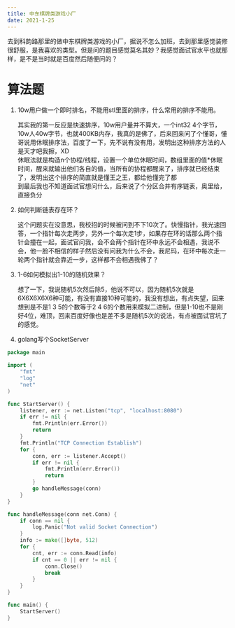```yaml
---
title: 中东棋牌类游戏小厂
date: 2021-1-25
---
```


去到科韵路那里的做中东棋牌类游戏的小厂，据说不怎么加班，去到那里感觉装修很舒服，是我喜欢的类型。但是问的题目感觉莫名其妙？我感觉面试官水平也就那样，是不是当时就是百度然后随便问的？  

# 算法题  

1. 10w用户做一个即时排名，不能用stl里面的排序，什么常用的排序不能用。  

   其实我的第一反应是快速排序，10w用户量并不算大，一个int32 4个字节， 10w人40w字节，也就400KB内存，我真的是佛了，后来回来问了个懂哥，懂哥说用休眠排序法，百度了一下，先不说有没有用，发明出这种排序方法的人是天才吧我擦，XD  
   休眠法就是构造n个协程/线程，设置一个单位休眠时间，数组里面的值*休眠时间，醒来就输出他们各自的值，当所有的协程都醒来了，排序就已经结束了，发明出这个排序的简直就是懂王之王，都给他懂完了都  
   到最后我也不知道面试官想问什么，后来说了个分区合并有序链表，奥里给，直接负分  


2. 如何判断链表存在环？  

   这个问题实在没意思，我校招的时候被问到不下10次了。快慢指针，我光速回答，一个指针每次走两步，另外一个每次走1步，如果存在环的话那么两个指针会撞在一起，面试官问我，会不会两个指针在环中永远不会相遇，我说不会，他一脸不相信的样子然后没有问我为什么不会，我尼玛，在环中每次走一轮两个指针就会靠近一步，这样都不会相遇我佛了？  


3. 1-6如何模拟出1-10的随机效果？

   想了一下，我说随机5次然后除5，他说不可以，因为随机5次就是6X6X6X6X6种可能，有没有直接10种可能的，我没有想出，有点失望，回来想到是不是1 3 5的个数等于2 4 6的个数用来模拟二进制，但是1-10也不是刚好4位，难顶，回来百度好像也是差不多是随机5次的说法，有点被面试官坑了的感觉。  


4. golang写个SocketServer

```go
package main

import (
	"fmt"
	"log"
	"net"
)

func StartServer() {
	listener, err := net.Listen("tcp", "localhost:8080")
	if err != nil {
		fmt.Println(err.Error())
		return
	}
	fmt.Println("TCP Connection Establish")
	for {
		conn, err := listener.Accept()
		if err != nil {
			fmt.Println(err.Error())
			return
		}
		go handleMessage(conn)
	}
}

func handleMessage(conn net.Conn) {
	if conn == nil {
		log.Panic("Not valid Socket Connection")
	}
	info := make([]byte, 512)
	for {
		cnt, err := conn.Read(info)
		if cnt == 0 || err != nil {
			conn.Close()
			break
		}
	}
}

func main() {
	StartServer()
}
```




